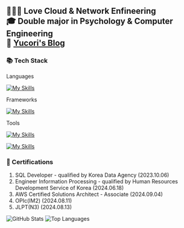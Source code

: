 **👩🏻‍💻 Love Cloud & Network Enfineering**   
**🎓 Double major in Psychology & Computer Engineering**   
🐹 
<a href="https://yucori.tistory.com">Yucori's Blog</a> 
---


### 📚 Tech Stack

Languages

[![My Skills](https://skillicons.dev/icons?i=java,nodejs,js,python,cpp,c&perline=3)](https://skillicons.dev)

Frameworks

[![My Skills](https://skillicons.dev/icons?i=spring,express,fastapi&perline=3)](https://skillicons.dev)

Tools

[![My Skills](https://skillicons.dev/icons?i=mysql,idea,vscode&perline=3)](https://skillicons.dev)

[![My Skills](https://skillicons.dev/icons?i=aws,docker,rabbitmq&perline=3)](https://skillicons.dev)


### 🌟 Certifications
1. SQL Developer - qualified by Korea Data Agency (2023.10.06)
2. Engineer Information Processing - qualified by Human Resources Development Service of Korea (2024.06.18)
3. AWS Certified Solutions Architect - Associate (2024.09.04)
4. OPIc(IM2) (2024.08.11)
5. JLPT(N3) (2024.08.13)


![GitHub Stats](https://github-readme-stats.vercel.app/api?username=yucori&show_icons=true)
![Top Languages](https://github-readme-stats.vercel.app/api/top-langs/?username=yucori&layout=compact)
